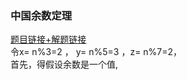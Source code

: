 ### 中国余数定理
[题目链接+解题链接](https://blog.csdn.net/lyy289065406/article/details/6648551)<br>
令x= n%3=2 ， y= n%5=3 ，z= n%7=2，<br>
首先，得假设余数是一个值,<br>
